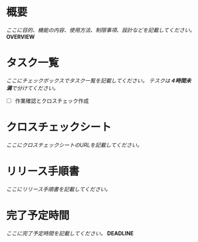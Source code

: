 # 概要
_ここに目的、機能の内容、使用方法、制限事項、設計などを記載してください。_
__OVERVIEW__

# タスク一覧
_ここにチェックボックスでタスク一覧を記載してください。_
_テスクは**４時間未満**で分けてください。_
- [ ] 作業確認とクロスチェック作成

# クロスチェックシート
_ここにクロスチェックシートのURLを記載してください。_

# リリース手順書
_ここにリリース手順書を記載してください。_

# 完了予定時間
_ここに完了予定時間を記載してください。_
__DEADLINE__